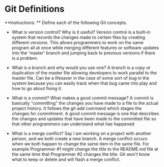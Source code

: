 # Git Definitions

**Instructions: ** Define each of the following Git concepts.

* What is version control?  Why is it useful?
Version control is a built-in system that records the changes made to certain files by creating different versions. This allows programmers to work on the same program all at once while merging different features or software updates into the 'master' branch and jumping back to previous versions if there is a problem.

* What is a branch and why would you use one?
A branch is a copy or duplication of the master file allowing developers to work parallel to the master file. Can be a lifesaver in the case of some sort of bug in the system because you can easily track when that bug came into play and how to go about fixing it.

* What is a commit? What makes a good commit message?
A commit is basically "committing" the changes you have made to a file to the actual project history. It follows the git add command which stages the changes for commitment. A good commit message is one that describes the changes and updates that have been made to the committed file so that other programmers can understand what has happened

* What is a merge conflict?
Say I am working on a project with another person, and we both create a new branch. A merge conflict occurs when we both happen to change the same item in the same file. For example Programmer #1 might change the title to the README.md file at the same time that Programmer #2 changes the title. Git won't know what to keep or delete and will flash a merge conflict.